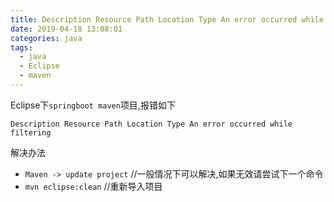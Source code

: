 ```yaml
---
title: Description Resource Path Location Type An error occurred while filtering
date: 2019-04-18 13:08:01
categories: java
tags:
  - java
  - Eclipse
  - maven
---
```


Eclipse下`springboot maven`项目,报错如下

`Description Resource Path Location Type An error occurred while filtering`

<!--more-->

解决办法
- `Maven -> update project` //一般情况下可以解决,如果无效请尝试下一个命令
- `mvn eclipse:clean` //重新导入项目

